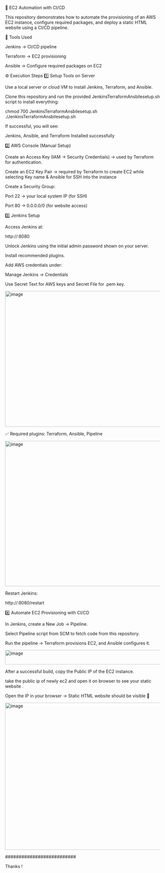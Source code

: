 🚀 EC2 Automation with CI/CD

This repository demonstrates how to automate the provisioning of an AWS EC2 instance, configure required packages, and deploy a static HTML website using a CI/CD pipeline.


🔧 Tools Used

Jenkins → CI/CD pipeline

Terraform → EC2 provisioning

Ansible → Configure required packages on EC2

⚙️ Execution Steps
1️⃣ Setup Tools on Server

Use a local server or cloud VM to install Jenkins, Terraform, and Ansible.

Clone this repository and run the provided JenkinsTerraformAnsbilesetup.sh script to install everything:

chmod 700 JenkinsTerraformAnsbilesetup.sh
./JenkinsTerraformAnsbilesetup.sh

If successful, you will see:

Jenkins, Ansible, and Terraform Installed successfully


2️⃣ AWS Console (Manual Setup)

Create an Access Key (IAM → Security Credentials) → used by Terraform for authentication.

Create an EC2 Key Pair → required by Terraform to create EC2 while selecting Key name & Ansible for SSH into the instance

Create a Security Group:

Port 22 → your local system IP (for SSH)

Port 80 → 0.0.0.0/0 (for website access)
 

3️⃣ Jenkins Setup

Access Jenkins at:

http://<your-server-ip>:8080


Unlock Jenkins using the initial admin password shown on your server.

Install recommended plugins.

Add AWS credentials under:

Manage Jenkins → Credentials

Use Secret Text for AWS keys and Secret File for .pem key.

<img width="1545" height="441" alt="image" src="https://github.com/user-attachments/assets/ed96461c-e132-4ec7-8a92-c8e829b7f57f" />



✅ Required plugins: Terraform, Ansible, Pipeline



<img width="940" height="472" alt="image" src="https://github.com/user-attachments/assets/e18fc9f1-1bcf-4ed7-a68f-527719e3ba8a" />

Restart Jenkins:

http://<your-server-ip>:8080/restart




4️⃣ Automate EC2 Provisioning with CI/CD

In Jenkins, create a New Job → Pipeline.

Select Pipeline script from SCM to fetch code from this repository.

Run the pipeline → Terraform provisions EC2, and Ansible configures it.

<img width="602" height="47" alt="image" src="https://github.com/user-attachments/assets/6731b74e-9c54-41b6-8095-1903ab96c7ef" />



After a successful build, copy the Public IP of the EC2 instance.

take the public ip of newly ec2 and open it on browser to see your static website .

Open the IP in your browser → Static HTML website should be visible 🎉

<img width="959" height="478" alt="image" src="https://github.com/user-attachments/assets/0166922d-bfd5-4723-bc89-86351f682aca" />




##########################

Thanks !










  


  

  



